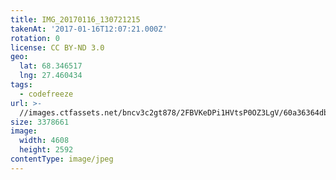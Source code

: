 ```yaml
---
title: IMG_20170116_130721215
takenAt: '2017-01-16T12:07:21.000Z'
rotation: 0
license: CC BY-ND 3.0
geo:
  lat: 68.346517
  lng: 27.460434
tags:
  - codefreeze
url: >-
  //images.ctfassets.net/bncv3c2gt878/2FBVKeDPi1HVtsP0OZ3LgV/60a36364dbced4ce7f7999849948b2ad/img_20170116_130721215_32437680442_o
size: 3378661
image:
  width: 4608
  height: 2592
contentType: image/jpeg
---
```


